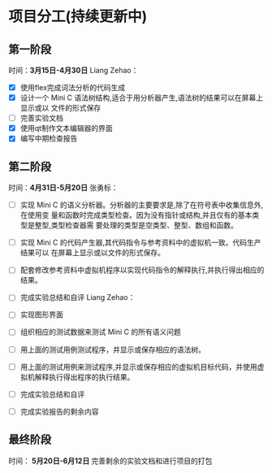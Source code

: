 # 项目分工(持续更新中)
## 第一阶段
时间：**3月15日-4月30日** 
Liang Zehao：
- [x] 使用flex完成词法分析的代码生成
- [x] 设计一个 Mini C 语法树结构,适合于用分析器产生,语法树的结果可以在屏幕上显示或以
文件的形式保存
- [ ] 完善实验文档
- [x] 使用qt制作文本编辑器的界面
- [x] 编写中期检查报告

## 第二阶段
时间：**4月31日-5月20日** 
张勇标：
- [ ] 实现 Mini C 的语义分析器。分析器的主要要求是,除了在符号表中收集信息外,在使用变
量和函数时完成类型检查。因为没有指针或结构,并且仅有的基本类型是整型,类型检查器需
要处理的类型是空类型、整型、数组和函数。
- [ ] 实现 Mini C 的代码产生器,其代码指令与参考资料中的虚拟机一致。代码生产结果可以
在屏幕上显示或以文件的形式保存。
- [ ] 配套修改参考资料中虚拟机程序以实现代码指令的解释执行,并执行得出相应的结果。
- [ ] 完成实验总结和自评
Liang Zehao：
- [ ] 实现图形界面
- [ ] 组织相应的测试数据来测试 Mini C 的所有语义问题
- [ ] 用上面的测试用例测试程序，并显示或保存相应的语法树。
- [ ] 用上面的测试用例来测试程序,并显示或保存相应的虚拟机目标代码，并使用虚拟机解释执行得出程序的执行结果。
- [ ] 完成实验总结和自评
- [ ] 完成实验报告的剩余内容

  
## 最终阶段
时间： **5月20日-6月12日**
完善剩余的实验文档和进行项目的打包
 
   

